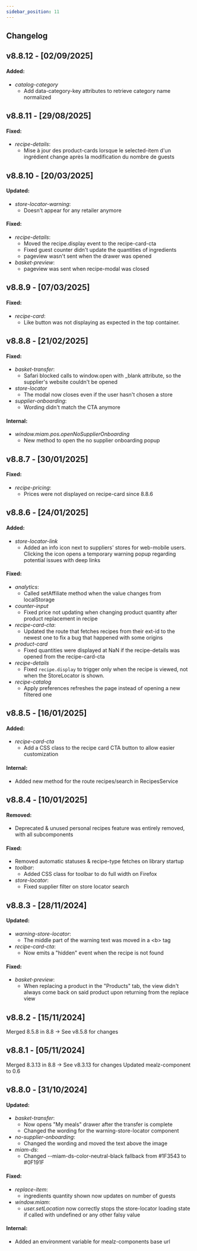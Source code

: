 ```yaml
---
sidebar_position: 11
---
```


## Changelog

## v8.8.12 - [02/09/2025]

#### Added:
- *catalog-category*
  - Add data-category-key attributes to retrieve category name normalized

## v8.8.11 - [29/08/2025]

#### Fixed:
- *recipe-details*:
  - Mise à jour des product-cards lorsque le selected-item d'un ingrédient change après la modification du nombre de guests

## v8.8.10 - [20/03/2025]

#### Updated:
- *store-locator-warning*:
  - Doesn't appear for any retailer anymore

#### Fixed:
- *recipe-details*:
  - Moved the recipe.display event to the recipe-card-cta
  - Fixed guest counter didn't update the quantities of ingredients
  - pageview wasn't sent when the drawer was opened
- *basket-preview*:
  - pageview was sent when recipe-modal was closed

## v8.8.9 - [07/03/2025]

#### Fixed:
- *recipe-card*:
  - Like button was not displaying as expected in the top container.

## v8.8.8 - [21/02/2025]

#### Fixed:
- *basket-transfer*:
  - Safari blocked calls to window.open with _blank attribute, so the supplier's website couldn't be opened
- *store-locator*
  - The modal now closes even if the user hasn't chosen a store
- *supplier-onboarding*:
  - Wording didn't match the CTA anymore

#### Internal:
- *window.miam.pos.openNoSupplierOnboarding*
  - New method to open the no supplier onboarding popup

## v8.8.7 - [30/01/2025]

#### Fixed:
- *recipe-pricing*:
  - Prices were not displayed on recipe-card since 8.8.6

## v8.8.6 - [24/01/2025]

#### Added:
- *store-locator-link*
  - Added an info icon next to suppliers' stores for web-mobile users. Clicking the icon opens a temporary warning popup regarding potential issues with deep links

#### Fixed:
- *analytics*:
  - Called setAffiliate method when the value changes from localStorage
- *counter-input*
  - Fixed price not updating when changing product quantity after product replacement in recipe
- *recipe-card-cta*:
  - Updated the route that fetches recipes from their ext-id to the newest one to fix a bug that happened with some origins
- *product-card*
  - Fixed quantities were displayed at NaN if the recipe-details was opened from the recipe-card-cta
- *recipe-details*
  - Fixed `recipe.display` to trigger only when the recipe is viewed, not when the StoreLocator is shown.
- *recipe-catalog*
  - Apply preferences refreshes the page instead of opening a new filtered one

## v8.8.5 - [16/01/2025]

#### Added:
- *recipe-card-cta*
  - Add a CSS class to the recipe card CTA button to allow easier customization

#### Internal:
- Added new method for the route recipes/search in RecipesService

## v8.8.4 - [10/01/2025]

#### Removed:
- Deprecated & unused personal recipes feature was entirely removed, with all subcomponents

#### Fixed:
- Removed automatic statuses & recipe-type fetches on library startup
- *toolbar*:
  - Added CSS class for toolbar to do full width on Firefox
- *store-locator*:
  - Fixed supplier filter on store locator search

## v8.8.3 - [28/11/2024]

#### Updated:
- *warning-store-locator*:
  - The middle part of the warning text was moved in a \<b\> tag
- *recipe-card-cta*:
  - Now emits a "hidden" event when the recipe is not found

#### Fixed:
- *basket-preview*:
  - When replacing a product in the "Products" tab, the view didn't always come back on said product upon returning from the replace view

## v8.8.2 - [15/11/2024]

Merged 8.5.8 in 8.8 -> See v8.5.8 for changes

## v8.8.1 - [05/11/2024]

Merged 8.3.13 in 8.8 -> See v8.3.13 for changes
Updated mealz-component to 0.6

## v8.8.0 - [31/10/2024]

#### Updated:
- *basket-transfer*:
  - Now opens "My meals" drawer after the transfer is complete
  - Changed the wording for the warning-store-locator component
- *no-supplier-onboarding*:
  - Changed the wording and moved the text above the image
- *miam-ds*:
  - Changed --miam-ds-color-neutral-black fallback from #1F3543 to #0F191F

#### Fixed:
- *replace-item*:
  - ingredients quantity shown now updates on number of guests
- *window.miam*:
  - *user.setLocation* now correctly stops the store-locator loading state if called with undefined or any other falsy value

#### Internal:
- Added an environment variable for mealz-components base url